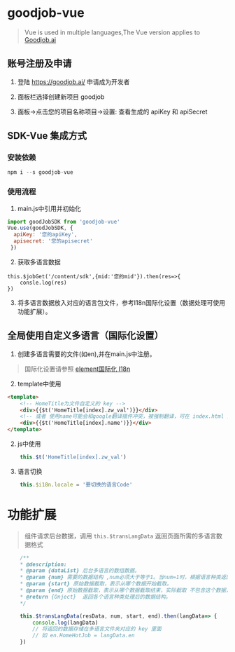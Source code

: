 # goodjob-vue

> Vue is used in multiple languages,The Vue version applies to [Goodjob.ai](https://goodjob.ai)

## 账号注册及申请

1. 登陆 https://goodjob.ai/ 申请成为开发者

2. 面板栏选择创建新项目 goodjob

3. 面板->点击您的项目名称项目->设置: 查看生成的 apiKey 和 apiSecret


## SDK-Vue 集成方式


### 安装依赖

```js
npm i --s goodjob-vue
```

### 使用流程
1. main.js中引用并初始化
```js
import goodJobSDK from 'goodjob-vue'
Vue.use(goodJobSDK, { 
  apiKey: '您的apiKey',
  apisecret: '您的apisecret'
 })
```
2. 获取多语言数据
```
this.$jobGet('/content/sdk',{mid:'您的mid'}).then(res=>{
    consle.log(res)
})

```
3. 将多语言数据放入对应的语言包文件，参考I18n国际化设置（数据处理可使用功能扩展）。

## 全局使用自定义多语言（国际化设置）

1. 创建多语言需要的文件(如en),并在main.js中注册。
>国际化设置请参照 [element国际化 I18n](https://element.eleme.cn/#/zh-CN/component/i18n)


2. template中使用
```html
<template>
    <!-- HomeTitle为文件自定义的 key -->
    <div>{{$t('HomeTitle[index].zw_val')}}</div>
    <!-- 或者 使用name可能会和google翻译插件冲突，被强制翻译，可在 index.html 添加<meta name="google" content="notranslate" />标签，强制关闭 -->
    <div>{{$t('HomeTitle[index].name')}}</div>
</template>
```
2. js中使用
```js
    this.$t('HomeTitle[index].zw_val')
```
3. 语言切换
```js
    this.$i18n.locale = '要切换的语言Code'
```

# 功能扩展
>组件请求后台数据，调用 `this.$transLangData` 返回页面所需的多语言数据格式
```js
    /**
    * @description: 
    * @param {dataList} 后台多语言的数组数据。
    * @param {num} 需要的数据结构 ,num必须大于等于1。当num=1时，根据语言种类返回原数据结构;num>1 的时候为一个大数组，大数组包含页面需要循环数组的数据结构，具体打印查看。
    * @param {start} 原始数据截取，表示从哪个数据开始截取。
    * @param {end} 原始数据截取，表示从哪个数据截取结束，实际截取 不包含这个数据，只保留前一个，该参数不传时，代表截取到最后一位。
    * @return {Onject}  返回各个语言种类处理后的数据结构。
    */

    this.$transLangData(resData, num, start, end).then(langData=> {
        console.log(langData)
        // 将返回的数据存储在多语言文件夹对应的 key 里面
        // 如 en.HomeHotJob = langData.en
    })

```